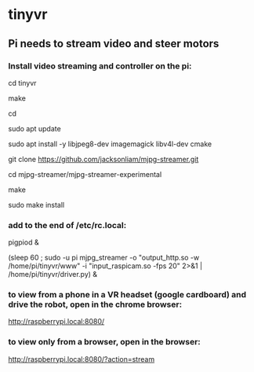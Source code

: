 # tinyvr

## Pi needs to stream video and steer motors

### Install video streaming and controller on the pi:

cd tinyvr

make

cd

sudo apt update

sudo apt install -y libjpeg8-dev imagemagick libv4l-dev cmake

git clone https://github.com/jacksonliam/mjpg-streamer.git

cd mjpg-streamer/mjpg-streamer-experimental

make

sudo make install

### add to the end of /etc/rc.local:

pigpiod &

(sleep 60 ; sudo -u pi mjpg_streamer -o "output_http.so -w /home/pi/tinyvr/www" -i "input_raspicam.so -fps 20" 2>&1 | /home/pi/tinyvr/driver.py) &

### to view from a phone in a VR headset (google cardboard) and drive the robot, open in the chrome browser:

http://raspberrypi.local:8080/

### to view only from a browser, open in the browser:

http://raspberrypi.local:8080/?action=stream

